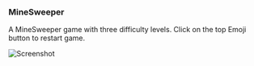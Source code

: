 ### MineSweeper
A MineSweeper game with three difficulty levels. Click on the top Emoji button to restart game. 

![Screenshot](https://github.com/strivk/Front-end-playground/blob/master/Others/minesweeper/screenshot.png?raw=true)
